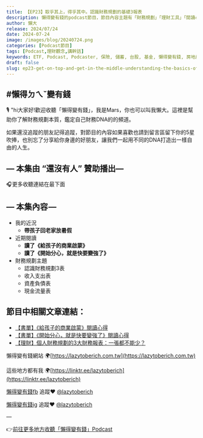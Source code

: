 ```yaml
---
title: 【EP23】取乎其上，得乎其中。認識財務規劃的基礎3報表
description: 懶得變有錢的podcast節目，節目內容主題有「財務規劃」「理財工具」「閱讀心得」「職涯與生活」，內容涵蓋了你與金錢會產生的所有關係。如果想要讓自己對「財務規劃」的本質有更進一步的認識，歡迎訂閱、追蹤、分享並歡迎進一步提出你的想法，讓更多人一起財務有規劃、快樂有方法。
author: 懶大
release: 2024/07/24
date: 2024-07-24
image: /images/blog/20240724.png
categories: [Podcast節目]
tags: [Podcast,理財觀念,講幹話]
keywords: ETF, Podcast, Podcaster, 保險, 儲蓄, 台股, 基金, 懶得變有錢, 房地產, 投資, 投資理財, 支出, 收入, 月配息, 理財, 理財規劃, 瑪斯理財兩三事, 稅務, 總體經濟, 美股, 職涯心得, 股利收入, 複委託, 記帳, 讀書心得, 財務規劃, 財商, 貸款, 資產配置, 退休規劃, 開源節流
draft: false
slug: ep23-get-on-top-and-get-in-the-middle-understanding-the-basics-of-financial-planning-3-statements
---
```



## #懶得ㄉㄟˇ變有錢

🎙️ "hi大家好!歡迎收聽「懶得變有錢」，我是Mars，你也可以叫我懶大。這裡是幫助你了解財務規劃本質，鑑定自己財務DNA的的頻道。

如果還沒追蹤的朋友記得追蹤，對節目的內容如果喜歡也請到留言區留下你的5星吹捧，也別忘了分享給你身邊的好朋友，讓我們一起用不同的DNA打造出一樣自由的人生。

## — 本集由 “還沒有人” 贊助播出—

🎧更多收聽連結在最下面

## — 本集內容 —

- 我的近況
    - **帶孩子回老家放暑假**
- 近期閱讀
    - **讀了《給孩子的商業啟蒙》**
    - **讀了《開始分心，就是快要變強了》**
- 財務規劃主題
    - 認識財務規劃3表
    - 收入支出表
    - 資產負債表
    - 現金流量表

## 節目中相關文章連結：

- [【書單】《給孩子的商業啟蒙》閱讀心得](https://lazytoberich.com.tw/blog/book-review-business-enlightenment-for-children-book-review/)
- [【書單】《開始分心，就是快要變強了》閱讀心得](https://lazytoberich.com.tw/blog/book-list-mindwandering-reading-experience/)
- [【理財】個人財務規劃的3大財務報表：一張都不能少？](https://lazytoberich.com.tw/blog/finance-the-3-major-financial-statements-for-personal-financial-planning-cant-afford-to-miss-any/)

懶得變有錢網站 🌍[https://lazytoberich.com.tw](https://lazytoberich.com.tw)

這些地方都有我 🌍[https://linktr.ee/lazytoberich](https://linktr.ee/lazytoberich)

[懶得變有錢fb](https://www.facebook.com/lazytoberich) 追蹤❤️ [@lazytoberich](https://www.facebook.com/lazytoberich)

[懶得變有錢ig](https://www.instagram.com/lazytoberich/) 追蹤❤️ [@lazytoberich](https://www.instagram.com/lazytoberich/)

—

👉[前往更多地方收聽「懶得變有錢」Podcast](https://solink.soundon.fm/lazytoberich)
